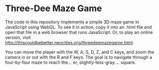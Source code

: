 Three-Dee Maze Game
===================

The code in this repository implements a simple 3D maze game in JavaScript using WebGL. To see it in action, copy it into an .html file and open that file in a web browser that runs JavaScript. Or, to play an online version, visit http://thiscouldbebetter.neocities.org/threedeemazegame.html.

You can move the player with the W, A, S, D, Z, and C keys, and zoom the camera in or out with the R and F keys. The goal is to navigate through a four-by-four maze to reach the... er, slightly-less-gray.... square.
